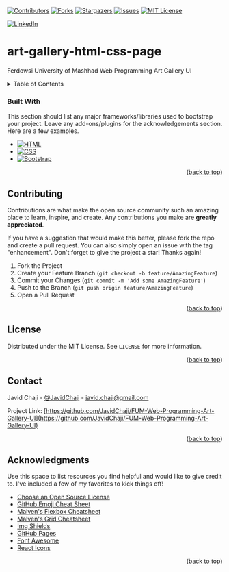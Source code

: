 <a name="readme-top"></a>


[![Contributors][contributors-shield]][contributors-url]
[![Forks][forks-shield]][forks-url]
[![Stargazers][stars-shield]][stars-url]
[![Issues][issues-shield]][issues-url]
[![MIT License][license-shield]][license-url]



[![LinkedIn][linkedin-shield]][javid-linkedin-url]

# art-gallery-html-css-page

Ferdowsi University of Mashhad Web Programming Art Gallery UI






<!-- TABLE OF CONTENTS -->
<details>
  <summary>Table of Contents</summary>
  <ol>
    <li>
      <a href="#about-the-project">About The Project</a>
      <ul>
        <li><a href="#built-with">Built With</a></li>
      </ul>
    </li>
    <li>
      <a href="#getting-started">Getting Started</a>
      <ul>
        <li><a href="#prerequisites">Prerequisites</a></li>
        <li><a href="#installation">Installation</a></li>
      </ul>
    </li>
    <li><a href="#usage">Usage</a></li>
    <li><a href="#roadmap">Roadmap</a></li>
    <li><a href="#contributing">Contributing</a></li>
    <li><a href="#license">License</a></li>
    <li><a href="#contact">Contact</a></li>
    <li><a href="#acknowledgments">Acknowledgments</a></li>
  </ol>
</details>







### Built With

This section should list any major frameworks/libraries used to bootstrap your project. Leave any add-ons/plugins for the acknowledgements section. Here are a few examples.

* [![HTML][HTML.org]][HTML-url]
* [![CSS][CSS.org]][CSS-url]
* [![Bootstrap][Bootstrap.com]][Bootstrap-url]


<p align="right">(<a href="#readme-top">back to top</a>)</p>






<!-- CONTRIBUTING -->
## Contributing

Contributions are what make the open source community such an amazing place to learn, inspire, and create. Any contributions you make are **greatly appreciated**.

If you have a suggestion that would make this better, please fork the repo and create a pull request. You can also simply open an issue with the tag "enhancement".
Don't forget to give the project a star! Thanks again!

1. Fork the Project
2. Create your Feature Branch (`git checkout -b feature/AmazingFeature`)
3. Commit your Changes (`git commit -m 'Add some AmazingFeature'`)
4. Push to the Branch (`git push origin feature/AmazingFeature`)
5. Open a Pull Request

<p align="right">(<a href="#readme-top">back to top</a>)</p>





<!-- LICENSE -->
## License

Distributed under the MIT License. See `LICENSE` for more information.

<p align="right">(<a href="#readme-top">back to top</a>)</p>



<!-- CONTACT -->
## Contact

Javid Chaji - [@JavidChaji](https://twitter.com/JavidChaji) - javid.chaji@gmail.com

Project Link: [https://github.com/JavidChaji/FUM-Web-Programming-Art-Gallery-UI](https://github.com/JavidChaji/FUM-Web-Programming-Art-Gallery-UI)

<p align="right">(<a href="#readme-top">back to top</a>)</p>



<!-- ACKNOWLEDGMENTS -->
## Acknowledgments

Use this space to list resources you find helpful and would like to give credit to. I've included a few of my favorites to kick things off!

* [Choose an Open Source License](https://choosealicense.com)
* [GitHub Emoji Cheat Sheet](https://www.webpagefx.com/tools/emoji-cheat-sheet)
* [Malven's Flexbox Cheatsheet](https://flexbox.malven.co/)
* [Malven's Grid Cheatsheet](https://grid.malven.co/)
* [Img Shields](https://shields.io)
* [GitHub Pages](https://pages.github.com)
* [Font Awesome](https://fontawesome.com)
* [React Icons](https://react-icons.github.io/react-icons/search)

<p align="right">(<a href="#readme-top">back to top</a>)</p>



<!-- MARKDOWN LINKS & IMAGES -->
<!-- https://www.markdownguide.org/basic-syntax/#reference-style-links -->
<!-- https://ileriayo.github.io/markdown-badges/ -->

<!-- Contributors -->
[contributors-shield]: https://img.shields.io/github/contributors/javidchaji/FUM-Web-Programming-Art-Gallery-UI.svg?style=for-the-badge

[contributors-url]: https://github.com/javidchaji/FUM-Web-Programming-Art-Gallery-UI/graphs/contributors

<!-- Forks -->
[forks-shield]: https://img.shields.io/github/forks/javidchaji/FUM-Web-Programming-Art-Gallery-UI.svg?style=for-the-badge

[forks-url]: https://github.com/javidchaji/FUM-Web-Programming-Art-Gallery-UI/network/members


<!-- Stars -->
[stars-shield]: https://img.shields.io/github/stars/javidchaji/FUM-Web-Programming-Art-Gallery-UI.svg?style=for-the-badge

[stars-url]: https://github.com/javidchaji/FUM-Web-Programming-Art-Gallery-UI/stargazers


<!-- Issues -->
[issues-shield]: https://img.shields.io/github/issues/javidchaji/FUM-Web-Programming-Art-Gallery-UI.svg?style=for-the-badge

[issues-url]: https://github.com/javidchaji/FUM-Web-Programming-Art-Gallery-UI/issues


<!-- License -->
[license-shield]: https://img.shields.io/github/license/javidchaji/FUM-Web-Programming-Art-Gallery-UI.svg?style=for-the-badge

[license-url]: https://github.com/javidchaji/FUM-Web-Programming-Art-Gallery-UI/blob/master/LICENSE


<!-- Linkedin -->
[linkedin-shield]: https://img.shields.io/badge/linkedin-%230077B5.svg?style=for-the-badge&logo=linkedin&logoColor=white

[javid-linkedin-url]: https://linkedin.com/in/javidchaji



[HTML.org]: https://img.shields.io/badge/HTML-4285f4?style=for-the-badge&logo=HTML5&logoColor=white
[HTML-url]: https://html.spec.whatwg.org/


[CSS.org]: https://img.shields.io/badge/CSS-000000?style=for-the-badge&logo=CSS3&logoColor=white
[CSS-url]: https://www.w3.org/Style/CSS/


[Bootstrap.com]: https://img.shields.io/badge/Bootstrap-563D7C?style=for-the-badge&logo=bootstrap&logoColor=white
[Bootstrap-url]: https://getbootstrap.com
